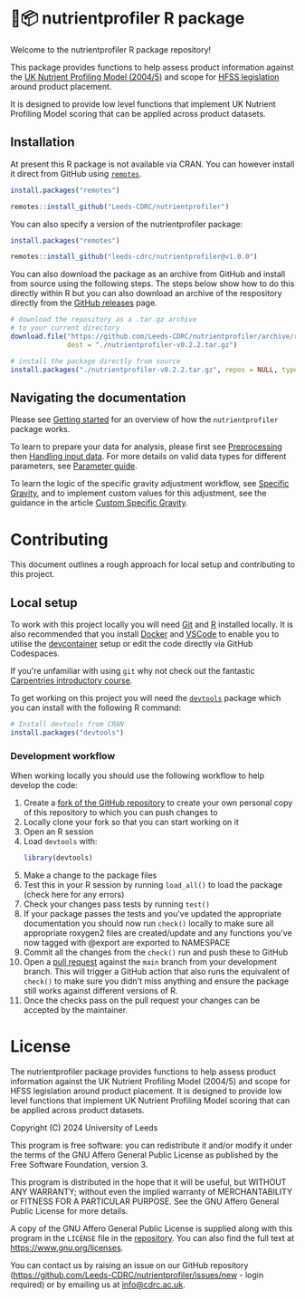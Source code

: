 # 🍎📦 nutrientprofiler R package

Welcome to the nutrientprofiler R package repository!

This package provides functions to help assess product information against the [UK Nutrient Profiling Model (2004/5)](https://www.gov.uk/government/publications/the-nutrient-profiling-model) and scope for [HFSS legislation](https://www.gov.uk/government/publications/restricting-promotions-of-products-high-in-fat-sugar-or-salt-by-location-and-by-volume-price/restricting-promotions-of-products-high-in-fat-sugar-or-salt-by-location-and-by-volume-price-implementation-guidance) around product placement.

It is designed to provide low level functions that implement UK Nutrient Profiling Model scoring that can be applied across product datasets.

## Installation

At present this R package is not available via CRAN. 
You can however install it direct from GitHub using [`remotes`](https://remotes.r-lib.org/).

```R
install.packages("remotes")

remotes::install_github("Leeds-CDRC/nutrientprofiler")
```

You can also specify a version of the nutrientprofiler package:

```R
install.packages("remotes")

remotes::install_github("leeds-cdrc/nutrientprofiler@v1.0.0")
```

You can also download the package as an archive from GitHub and install 
from source using the following steps. The steps below show how to do this
directly within R but you can also download an archive of the respository
directly from the [GitHub releases](https://github.com/Leeds-CDRC/nutrientprofiler/releases) page.

```R
# download the repository as a .tar.gz archive
# to your current directory
download.file("https://github.com/Leeds-CDRC/nutrientprofiler/archive/refs/tags/v0.2.2.tar.gz",
              dest = "./nutrientprofiler-v0.2.2.tar.gz")

# install the package directly from source
install.packages("./nutrientprofiler-v0.2.2.tar.gz", repos = NULL, type="source")
```

## Navigating the documentation

Please see [Getting started](../articles/nutrientprofiler.html) for an overview of how the `nutrientprofiler` package works.

To learn to prepare your data for analysis, please first see [Preprocessing](../articles/preprocessing.html) then [Handling input data](../articles/handling_input_data.html). For more details on valid data types for different parameters, see [Parameter guide](../articles/parameter_guide.html).

To learn the logic of the specific gravity adjustment workflow, see [Specific Gravity](../articles/specific_gravity.html), and to implement custom values for this adjustment, see the guidance in the article [Custom Specific Gravity](../articles/custom_specific_gravity.html).

# Contributing

This document outlines a rough approach for local setup and contributing to this project.

## Local setup

To work with this project locally you will need [Git](https://git-scm.com/) and [R](https://www.r-project.org/about.html) installed locally.
It is also recommended that you install [Docker](https://www.docker.com/) and
[VSCode](https://code.visualstudio.com/) to enable you to utilise the
[devcontainer](https://code.visualstudio.com/docs/devcontainers/containers)
setup or edit the code directly via GitHub Codespaces.

If you're unfamiliar with using `git` why not check out the fantastic
[Carpentries introductory course](https://swcarpentry.github.io/git-novice/).

To get working on this project you will need the [`devtools`](https://devtools.r-lib.org/) package which you can install with the following R command:

```R
# Install devtools from CRAN
install.packages("devtools")
```

### Development workflow

When working locally you should use the following workflow to help develop the code:

1. Create a [fork of the GitHub
   repository](https://github.com/Leeds-CDRC/nutrientprofiler/fork) to create
   your own personal copy of this repository to which you can push changes to
2. Locally clone your fork so that you can start working on it
3. Open an R session
4. Load `devtools` with:
    ```R
    library(devtools)
    ```
5. Make a change to the package files
6. Test this in your R session by running `load_all()` to load the package (check here for any errors)
7. Check your changes pass tests by running `test()`
8. If your package passes the tests and you've updated the appropriate
   documentation you should now run `check()` locally to make sure all
   appropriate roxygen2 files are created/update and any functions you've now
   tagged with @export are exported to NAMESPACE
9. Commit all the changes from the `check()` run and push these to GitHub
10. Open a [pull
    request](https://github.com/Leeds-CDRC/nutrientprofiler/compare) against the
    `main` branch from your development branch.
   This will trigger a GitHub action that also runs the equivalent of `check()`
   to make sure you didn't miss anything and ensure the package still works
   against different versions of R.
11. Once the checks pass on the pull request your changes can be accepted by the
   maintainer.

# License

The nutrientprofiler package provides functions to help assess product information against the UK Nutrient Profiling Model (2004/5) and scope for HFSS legislation around product placement. It is designed to provide low level functions that implement UK Nutrient Profiling Model scoring that can be applied across product datasets.

Copyright (C) 2024 University of Leeds

This program is free software: you can redistribute it and/or modify
it under the terms of the GNU Affero General Public License as published
by the Free Software Foundation, version 3.

This program is distributed in the hope that it will be useful,
but WITHOUT ANY WARRANTY; without even the implied warranty of
MERCHANTABILITY or FITNESS FOR A PARTICULAR PURPOSE.  See the
GNU Affero General Public License for more details.

A copy of the GNU Affero General Public License is supplied
along with this program in the `LICENSE` file in the [repository](https://github.com/Leeds-CDRC/nutrientprofiler/).
You can also find the full text at https://www.gnu.org/licenses.

You can contact us by raising an issue on our GitHub repository (https://github.com/Leeds-CDRC/nutrientprofiler/issues/new - login required) or by emailing
us at info@cdrc.ac.uk.